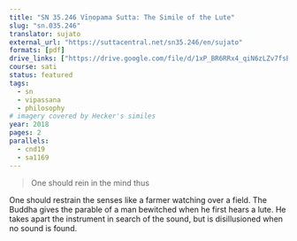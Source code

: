 ```yaml
---
title: "SN 35.246 Vīṇopama Sutta: The Simile of the Lute"
slug: "sn.035.246"
translator: sujato
external_url: "https://suttacentral.net/sn35.246/en/sujato"
formats: [pdf]
drive_links: ["https://drive.google.com/file/d/1xP_BR6RRx4_qiN6zLZv7fsBweWnnNkcD"]
course: sati
status: featured
tags:
  - sn
  - vipassana
  - philosophy
# imagery covered by Hecker's similes
year: 2018
pages: 2
parallels:
  - cnd19
  - sa1169
---
```


> One should rein in the mind thus

One should restrain the senses like a farmer watching over a field. The Buddha gives the parable of a man bewitched when he first hears a lute. He takes apart the instrument in search of the sound, but is disillusioned when no sound is found.

